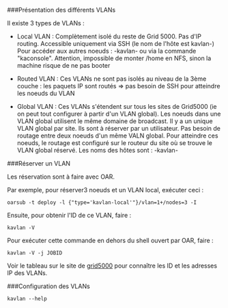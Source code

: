 ###Présentation des différents VLANs

Il existe 3 types de VLANs :

- Local VLAN :
Complètement isolé du reste de Grid 5000. Pas d'IP routing. Accessible uniquement via SSH (le nom de l'hôte est kavlan-<ID>)
Pour accéder aux autres noeuds : <hostname-X>-kavlan-<ID> ou via la commande "kaconsole".
Attention, impossible de monter /home en NFS, sinon la machine risque de ne pas booter

- Routed VLAN :
Ces VLANs ne sont pas isolés au niveau de la 3ème couche : les paquets IP sont routés => pas besoin de SSH pour atteindre les noeuds du VLAN

- Global VLAN :
Ces VLANs s'étendent sur tous les sites de Grid5000 (ie on peut tout configurer à partir d'un VLAN global). Les noeuds dans une VLAN global utilisent le même domaine de broadcast.
Il y a un unique VLAN global par site. Ils sont à réserver par un utilisateur.
Pas besoin de routage entre deux noeuds d'un même VALN global. Pour atteindre ces noeuds, le routage est configuré sur le routeur du site où se trouve le VLAN global réservé.
Les noms des hôtes sont : <hostname-X>-kavlan-<ID>

###Réserver un VLAN

Les réservation sont à faire avec OAR.

Par exemple, pour réserver3 noeuds et un VLAN local, exécuter ceci :
```
oarsub -t deploy -l {"type='kavlan-local'"}/vlan=1+/nodes=3 -I
```

Ensuite, pour obtenir l'ID de ce VLAN, faire :
```
kavlan -V
```

Pour exécuter cette commande en dehors du shell ouvert par OAR, faire :
```
kavlan -V -j JOBID
```

Voir le tableau sur le site de [grid5000](https://www.grid5000.fr/mediawiki/index.php/KaVLAN#Reserving_a_VLAN) pour connaître les ID et les adresses IP des VLANs.

###Configuration des VLANs

```
kavlan --help
```

